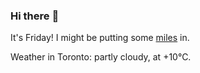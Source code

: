 ### Hi there :wave:

It's Friday! I might be putting some [miles](https://www.strava.com/athletes/889963) in.

Weather in Toronto: partly cloudy, at +10°C.
